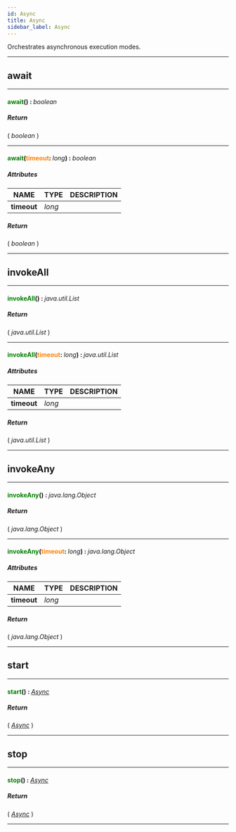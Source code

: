 ```yaml
---
id: Async
title: Async
sidebar_label: Async
---
```


Orchestrates asynchronous execution modes.

---

## await

---

#### <span style="color: #008000">await</span>() : <span style="font-weight: normal; font-style: italic;">boolean</span>
##### Return

( _boolean_ )


---

#### <span style="color: #008000">await</span>(<span style="color: #FF8000">timeout</span>: <span style="font-weight: normal; font-style: italic;">long</span>) : <span style="font-weight: normal; font-style: italic;">boolean</span>
##### Attributes

| NAME | TYPE | DESCRIPTION |
|---|---|---|
| **timeout** | _long_ |   |

##### Return

( _boolean_ )


---

## invokeAll

---

#### <span style="color: #008000">invokeAll</span>() : <span style="font-weight: normal; font-style: italic;">java.util.List</span>
##### Return

( _java.util.List_ )


---

#### <span style="color: #008000">invokeAll</span>(<span style="color: #FF8000">timeout</span>: <span style="font-weight: normal; font-style: italic;">long</span>) : <span style="font-weight: normal; font-style: italic;">java.util.List</span>
##### Attributes

| NAME | TYPE | DESCRIPTION |
|---|---|---|
| **timeout** | _long_ |   |

##### Return

( _java.util.List_ )


---

## invokeAny

---

#### <span style="color: #008000">invokeAny</span>() : <span style="font-weight: normal; font-style: italic;">java.lang.Object</span>
##### Return

( _java.lang.Object_ )


---

#### <span style="color: #008000">invokeAny</span>(<span style="color: #FF8000">timeout</span>: <span style="font-weight: normal; font-style: italic;">long</span>) : <span style="font-weight: normal; font-style: italic;">java.lang.Object</span>
##### Attributes

| NAME | TYPE | DESCRIPTION |
|---|---|---|
| **timeout** | _long_ |   |

##### Return

( _java.lang.Object_ )


---

## start

---

#### <span style="color: #008000">start</span>() : <span style="font-weight: normal; font-style: italic;">[Async](../../objects/Async)</span>
##### Return

( _[Async](../../objects/Async)_ )


---

## stop

---

#### <span style="color: #008000">stop</span>() : <span style="font-weight: normal; font-style: italic;">[Async](../../objects/Async)</span>
##### Return

( _[Async](../../objects/Async)_ )


---


